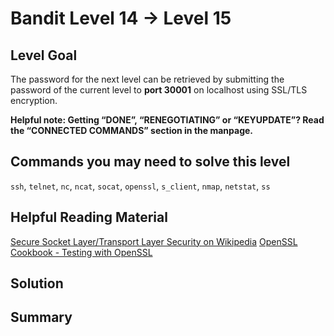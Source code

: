 # Bandit Level 14 → Level 15
## Level Goal
The password for the next level can be retrieved by submitting the password of the current level to **port 30001** on localhost using SSL/TLS encryption.

**Helpful note: Getting “DONE”, “RENEGOTIATING” or “KEYUPDATE”? Read the “CONNECTED COMMANDS” section in the manpage.**

## Commands you may need to solve this level
`ssh`, `telnet`, `nc`, `ncat`, `socat`, `openssl`, `s_client`, `nmap`, `netstat`, `ss`

## Helpful Reading Material
[Secure Socket Layer/Transport Layer Security on Wikipedia](https://en.wikipedia.org/wiki/Transport_Layer_Security)
[OpenSSL Cookbook - Testing with OpenSSL](https://www.feistyduck.com/library/openssl-cookbook/online/testing-with-openssl/index.html)

## Solution

## Summary

